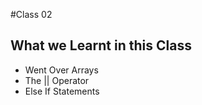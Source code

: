 #Class 02

## What we Learnt in this Class

- Went Over Arrays
- The || Operator
- Else If Statements

